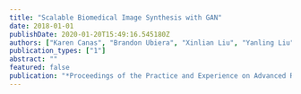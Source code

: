 ```yaml
---
title: "Scalable Biomedical Image Synthesis with GAN"
date: 2018-01-01
publishDate: 2020-01-20T15:49:16.545180Z
authors: ["Karen Canas", "Brandon Ubiera", "Xinlian Liu", "Yanling Liu"]
publication_types: ["1"]
abstract: ""
featured: false
publication: "*Proceedings of the Practice and Experience on Advanced Research Computing*"
---
```


